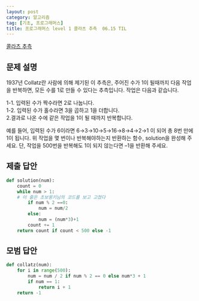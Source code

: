 ```yaml
---
layout: post
category: 알고리즘
tag: [기초, 프로그래머스]
title: 프로그래머스 level 1 콜라츠 추측  06.15 TIL
---
```


[콜라츠 추측](https://programmers.co.kr/learn/courses/30/lessons/12943) 

## 문제 설명

1937년 Collatz란 사람에 의해 제기된 이 추측은, 주어진 수가 1이 될때까지 다음 작업을 반복하면, 모든 수를 1로 만들 수 있다는 추측입니다. 작업은 다음과 같습니다.  

1-1. 입력된 수가 짝수라면 2로 나눕니다.  
1-2. 입력된 수가 홀수라면 3을 곱하고 1을 더합니다.  
2.결과로 나온 수에 같은 작업을 1이 될 때까지 반복합니다.  

예를 들어, 입력된 수가 6이라면 6→3→10→5→16→8→4→2→1 이 되어 총 8번 만에 1이 됩니다. 위 작업을 몇 번이나 반복해야하는지 반환하는 함수, solution을 완성해 주세요. 단, 작업을 500번을 반복해도 1이 되지 않는다면 –1을 반환해 주세요.

## 제출 답안

```python
def solution(num):
    count = 0
    while num > 1: 
    # 이 줄은 초보몽키님의 코드를 보고 고쳤다
        if num % 2 ==0:
            num = num/2
        else:
            num = (num*3)+1
        count += 1
    return count if count < 500 else -1
```

## 모범 답안

```python
def collatz(num):
    for i in range(500):
        num = num / 2 if num % 2 == 0 else num*3 + 1
        if num == 1:
            return i + 1
    return -1
```


